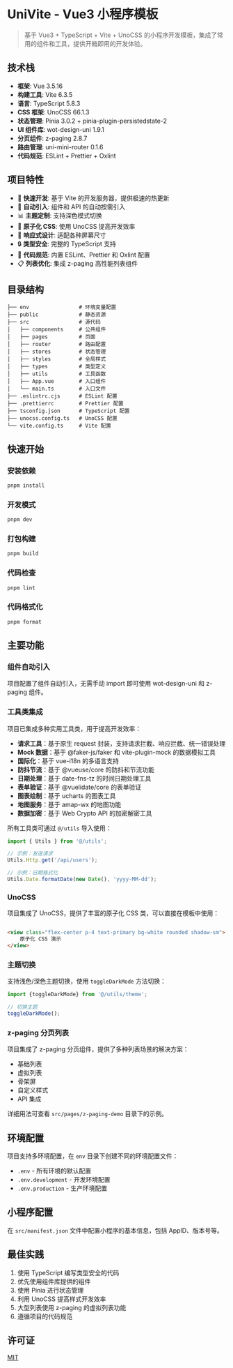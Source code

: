 # UniVite - Vue3 小程序模板

> 基于 Vue3 + TypeScript + Vite + UnoCSS 的小程序开发模板，集成了常用的组件和工具，提供开箱即用的开发体验。

## 技术栈

- **框架**: Vue 3.5.16
- **构建工具**: Vite 6.3.5
- **语言**: TypeScript 5.8.3
- **CSS 框架**: UnoCSS 66.1.3
- **状态管理**: Pinia 3.0.2 + pinia-plugin-persistedstate-2
- **UI 组件库**: wot-design-uni 1.9.1
- **分页组件**: z-paging 2.8.7
- **路由管理**: uni-mini-router 0.1.6
- **代码规范**: ESLint + Prettier + Oxlint

## 项目特性

- 🚀 **快速开发**: 基于 Vite 的开发服务器，提供极速的热更新
- 🔄 **自动引入**: 组件和 API 的自动按需引入
- 📊 **主题定制**: 支持深色模式切换
- 🧩 **原子化 CSS**: 使用 UnoCSS 提高开发效率
- 📱 **响应式设计**: 适配各种屏幕尺寸
- 🔒 **类型安全**: 完整的 TypeScript 支持
- 📝 **代码规范**: 内置 ESLint、Prettier 和 Oxlint 配置
- 📋 **列表优化**: 集成 z-paging 高性能列表组件

## 目录结构

```
├── env                # 环境变量配置
├── public             # 静态资源
├── src                # 源代码
│   ├── components     # 公共组件
│   ├── pages          # 页面
│   ├── router         # 路由配置
│   ├── stores         # 状态管理
│   ├── styles         # 全局样式
│   ├── types          # 类型定义
│   ├── utils          # 工具函数
│   ├── App.vue        # 入口组件
│   └── main.ts        # 入口文件
├── .eslintrc.cjs      # ESLint 配置
├── .prettierrc        # Prettier 配置
├── tsconfig.json      # TypeScript 配置
├── unocss.config.ts   # UnoCSS 配置
└── vite.config.ts     # Vite 配置
```

## 快速开始

### 安装依赖

```bash
pnpm install
```

### 开发模式

```bash
pnpm dev
```

### 打包构建

```bash
pnpm build
```

### 代码检查

```bash
pnpm lint
```

### 代码格式化

```bash
pnpm format
```

## 主要功能

### 组件自动引入

项目配置了组件自动引入，无需手动 import 即可使用 wot-design-uni 和 z-paging 组件。

### 工具类集成

项目已集成多种实用工具类，用于提高开发效率：

- **请求工具**：基于原生 request 封装，支持请求拦截、响应拦截、统一错误处理
- **Mock 数据**：基于 @faker-js/faker 和 vite-plugin-mock 的数据模拟工具
- **国际化**：基于 vue-i18n 的多语言支持
- **防抖节流**：基于 @vueuse/core 的防抖和节流功能
- **日期处理**：基于 date-fns-tz 的时间日期处理工具
- **表单验证**：基于 @vuelidate/core 的表单验证
- **图表绘制**：基于 ucharts 的图表工具
- **地图服务**：基于 amap-wx 的地图功能
- **数据加密**：基于 Web Crypto API 的加密解密工具

所有工具类可通过 `@/utils` 导入使用：

```ts
import { Utils } from '@/utils';

// 示例：发送请求
Utils.Http.get('/api/users');

// 示例：日期格式化
Utils.Date.formatDate(new Date(), 'yyyy-MM-dd');
```

### UnoCSS

项目集成了 UnoCSS，提供了丰富的原子化 CSS 类，可以直接在模板中使用：

```html

<view class="flex-center p-4 text-primary bg-white rounded shadow-sm">
    原子化 CSS 演示
</view>
```

### 主题切换

支持浅色/深色主题切换，使用 `toggleDarkMode` 方法切换：

```ts
import {toggleDarkMode} from '@/utils/theme';

// 切换主题
toggleDarkMode();
```

### z-paging 分页列表

项目集成了 z-paging 分页组件，提供了多种列表场景的解决方案：

- 基础列表
- 虚拟列表
- 骨架屏
- 自定义样式
- API 集成

详细用法可查看 `src/pages/z-paging-demo` 目录下的示例。

## 环境配置

项目支持多环境配置，在 `env` 目录下创建不同的环境配置文件：

- `.env` - 所有环境的默认配置
- `.env.development` - 开发环境配置
- `.env.production` - 生产环境配置

## 小程序配置

在 `src/manifest.json` 文件中配置小程序的基本信息，包括 AppID、版本号等。

## 最佳实践

1. 使用 TypeScript 编写类型安全的代码
2. 优先使用组件库提供的组件
3. 使用 Pinia 进行状态管理
4. 利用 UnoCSS 提高样式开发效率
5. 大型列表使用 z-paging 的虚拟列表功能
6. 遵循项目的代码规范

## 许可证

[MIT](LICENSE)
